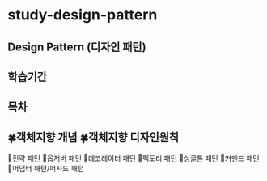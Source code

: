 # study-design-pattern

Design Pattern (디자인 패턴)
---------------
학습기간
---------------
목차 
---------------

🍀객체지향 개념
🍀객체지향 디자인원칙
---------------


📒전략 패턴
📒옵저버 패턴
📒데코레이터 패턴
📒팩토리 패턴
📒싱글톤 패턴
📒커맨드 패턴
📒어댑터 패턴/퍼사드 패턴

